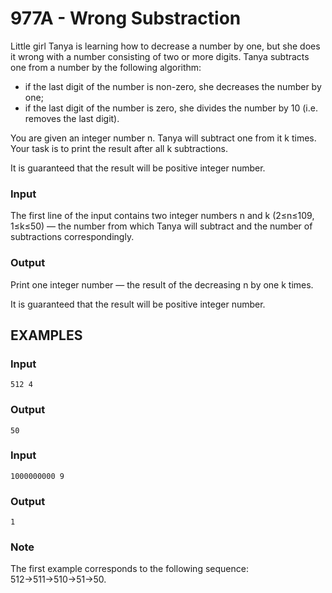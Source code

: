 <h1>977A - Wrong Substraction</h1>

Little girl Tanya is learning how to decrease a number by one, but she does it wrong with a number 
consisting of two or more digits. Tanya subtracts one from a number by the following algorithm:

- if the last digit of the number is non-zero, she decreases the number by one;
- if the last digit of the number is zero, she divides the number by 10 (i.e. removes the last digit).

You are given an integer number n. Tanya will subtract one from it k times. Your task is to print the 
result after all k subtractions.

It is guaranteed that the result will be positive integer number.

<h3>Input</h3>
The first line of the input contains two integer numbers n and k (2≤n≤109, 1≤k≤50) — the number from 
which Tanya will subtract and the number of subtractions correspondingly.

<h3>Output</h3>
Print one integer number — the result of the decreasing n by one k times.

It is guaranteed that the result will be positive integer number.

<h2>EXAMPLES</h2>

<h3>Input</h3>

```
512 4
```

### Output
```
50
```

<h3>Input</h3>

```
1000000000 9
```

### Output
```
1
```

### Note
The first example corresponds to the following sequence: 512→511→510→51→50.
